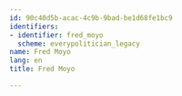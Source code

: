 ```yaml
---
id: 90c40d5b-acac-4c9b-9bad-be1d68fe1bc9
identifiers:
- identifier: fred_moyo
  scheme: everypolitician_legacy
name: Fred Moyo
lang: en
title: Fred Moyo

---
```

